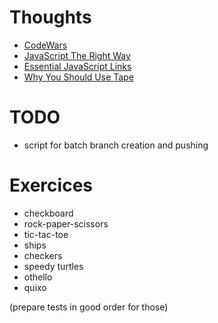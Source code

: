 # Thoughts

- [CodeWars](http://www.codewars.com)
- [JavaScript The Right Way](http://jstherightway.org/)
- [Essential JavaScript Links](https://github.com/ericelliott/essential-javascript-links#essential-javascript-links "Eric Elliott - Essential JavaScript Links")
- [Why You Should Use Tape](https://medium.com/javascript-scene/why-i-use-tape-instead-of-mocha-so-should-you-6aa105d8eaf4#.eakpvwlms)

# TODO

- script for batch branch creation and pushing

# Exercices

- checkboard
- rock-paper-scissors
- tic-tac-toe
- ships
- checkers
- speedy turtles
- othello
- quixo

(prepare tests in good order for those)
